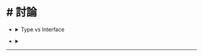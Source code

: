 <style> 
.imgBox{
  display: flex; 
  flex-direction: column; 
  margin: 5%; 
  justify-content: center;
  border: 2px solid black;
}
</style>

<!--  style  -->

###### <!-- ref -->

[type_vs_interface 文件]: https://www.typescriptlang.org/docs/handbook/2/everyday-types.html#differences-between-type-aliases-and-interfaces
[type_vs_interface 鐵人]: https://ithelp.ithome.com.tw/articles/10216626
[type_vs_interface 1]: https://stackoverflow.com/questions/37233735/interfaces-vs-types-in-typescript

<!-- ref -->

# # 討論

<!-- Type vs Interface -->

- <details close>
   <summary>Type vs Interface</summary>

  > REF: [Type_vs_Interface 文件] | [Type_vs_Interface 鐵人] | [Type_vs_Interface 1]

   </details>

<!--  -->

- <details close>
  <summary></summary>

  </details>

---
